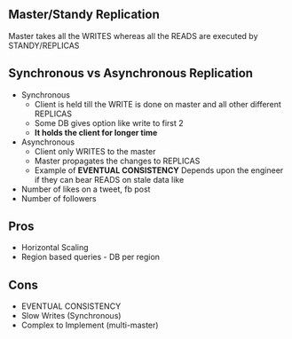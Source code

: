 ## Master/Standy Replication
Master takes all the WRITES whereas all the READS are executed by STANDY/REPLICAS

## Synchronous vs Asynchronous Replication
- Synchronous
  - Client is held till the WRITE is done on master and all other different REPLICAS
  - Some DB gives option like write to first 2
  - **It holds the client for longer time**
- Asynchronous
  - Client only WRITES to the master
  - Master propagates the changes to REPLICAS
  - Example of **EVENTUAL CONSISTENCY**
Depends upon the engineer if they can bear READS on stale data like
- Number of likes on a tweet, fb post
- Number of followers

## Pros
- Horizontal Scaling
- Region based queries - DB per region

## Cons
- EVENTUAL CONSISTENCY
- Slow Writes (Synchronous)
- Complex to Implement (multi-master)
